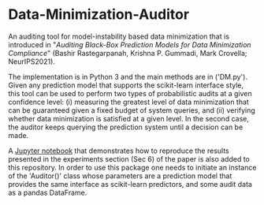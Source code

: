 # Data-Minimization-Auditor 
An auditing tool for model-instability based data minimization that is introduced in "<em>Auditing Black-Box Prediction Models for Data Minimization Compliance</em>" (Bashir Rastegarpanah, Krishna P. Gummadi, Mark Crovella; NeurIPS2021).

The implementation is in Python 3 and the main methods are in ('DM.py'). Given any prediction model that supports the scikit-learn interface style, this tool can be used to perform two types of probabilistic audits at a given confidence level: (i) measuring the greatest level of data minimization that can be guaranteed given a fixed budget of system queries, and (ii) verifying whether data minimization is satisfied at a given level. In the second case, the auditor keeps querying the prediction system until a decision can be made.

A [Jupyter notebook](https://github.com/rastegarpanah/Data-Minimization-Auditor/blob/main/audit_examples.ipynb) that demonstrates how to reproduce the results presented in the experiments section (Sec 6) of the paper is also added to this repository.  In order to use this package one needs to initiate an instance of the 'Auditor()' class whose parameters are a prediction model that provides the same interface as scikit-learn predictors, and some audit data as a pandas DataFrame.
